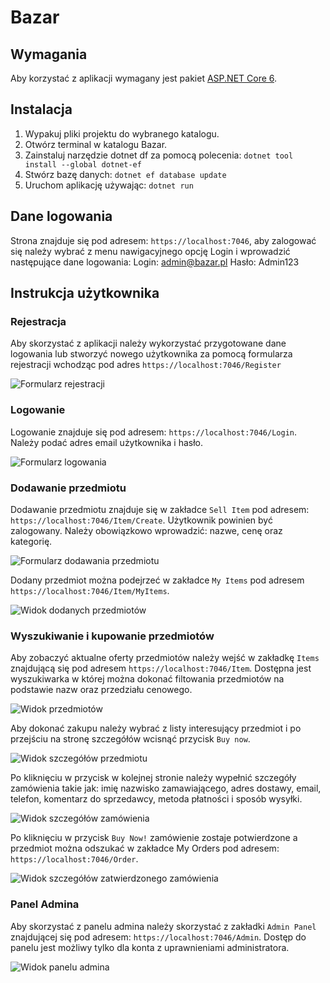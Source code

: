 # Bazar

## Wymagania

Aby korzystać z aplikacji wymagany jest pakiet [ASP.NET Core 6](https://dotnet.microsoft.com/en-us/download/dotnet/6.0).

## Instalacja

1. Wypakuj pliki projektu do wybranego katalogu.
2. Otwórz terminal w katalogu Bazar.
3. Zainstaluj narzędzie dotnet df za pomocą polecenia: ``dotnet tool install --global dotnet-ef``
4. Stwórz bazę danych: ``dotnet ef database update``
5. Uruchom aplikację używając: ``dotnet run``

## Dane logowania

Strona znajduje się pod adresem: ``https://localhost:7046``, aby zalogować się należy wybrać z menu nawigacyjnego opcję Login i wprowadzić następujące dane logowania:
	Login: admin@bazar.pl
	Hasło: Admin123

## Instrukcja użytkownika


### Rejestracja

Aby skorzystać z aplikacji należy wykorzystać przygotowane dane logowania lub stworzyć nowego użytkownika za pomocą formularza rejestracji wchodząc pod adres ``https://localhost:7046/Register``

![Formularz rejestracji](/register.png)


### Logowanie
Logowanie znajduje się pod adresem: ``https://localhost:7046/Login``. Należy podać adres email użytkownika i hasło.

![Formularz logowania](/login.png)

### Dodawanie przedmiotu
Dodawanie przedmiotu znajduje się w zakładce ``Sell Item`` pod adresem: ``https://localhost:7046/Item/Create``. Użytkownik powinien być zalogowany. Należy obowiązkowo wprowadzić: nazwe, cenę oraz kategorię. 

![Formularz dodawania przedmiotu](/additem.png)

Dodany przedmiot można podejrzeć w zakładce ``My Items`` pod adresem ``https://localhost:7046/Item/MyItems``. 

![Widok dodanych przedmiotów](/myitems.png)

### Wyszukiwanie i kupowanie przedmiotów

Aby zobaczyć aktualne oferty przedmiotów należy wejść w zakładkę ``Items`` znajdującą się pod adresem ``https://localhost:7046/Item``. Dostępna jest wyszukiwarka w której można dokonać filtowania przedmiotów na podstawie nazw oraz przedziału cenowego.

![Widok przedmiotów](/items.png)

Aby dokonać zakupu należy wybrać z listy interesujący przedmiot i po przejściu na stronę szczegółów wcisnąć przycisk ``Buy now``.


![Widok szczegółów przedmiotu](/details.png)

Po kliknięciu w przycisk w kolejnej stronie należy wypełnić szczegóły zamówienia takie jak: imię nazwisko zamawiającego, adres dostawy, email, telefon, komentarz do sprzedawcy, metoda płatności i sposób wysyłki.

![Widok szczegółów zamówienia](/order.png)

Po kliknięciu w przycisk ``Buy Now!`` zamówienie zostaje potwierdzone a przedmiot można odszukać w zakładce My Orders pod adresem: ``https://localhost:7046/Order``.

![Widok szczegółów zatwierdzonego zamówienia](/myorders.png)



### Panel Admina

Aby skorzystać z panelu admina należy skorzystać z zakładki ``Admin Panel`` znajdującej się pod adresem:  ``https://localhost:7046/Admin``. Dostęp do panelu jest możliwy tylko dla konta z uprawnieniami administratora. 

![Widok panelu admina](/admin.png)